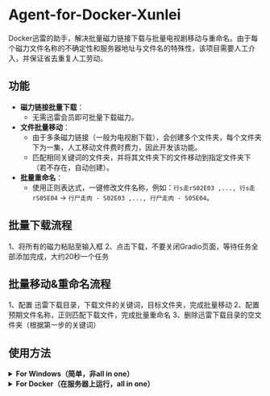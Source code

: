 # Agent-for-Docker-Xunlei

Docker迅雷的助手，解决批量磁力链接下载与批量电视剧移动与重命名。由于每个磁力文件名称的不确定性和服务器地址与文件名的特殊性，该项目需要人工介入，并保证省去重复人工劳动。

## 功能

- **磁力链接批量下载**：
  - 无需迅雷会员即可批量下载磁力。
- **文件批量移动**：
  - 由于多条磁力链接（一般为电视剧下载），会创建多个文件夹，每个文件夹下为一集，人工移动文件费时费力，因此开发该功能。
  - 匹配相同关键词的文件夹，并将其文件夹下的文件移动到指定文件夹下（若不存在，自动创建）。
- **批量重命名**：
  - 使用正则表达式，一键修改文件名称，例如：`行s走rS02E03 ,..., 行s走rS05E04` → `行尸走肉 - S02E03 ,..., 行尸走肉 - S05E04`。

## 批量下载流程
1、将所有的磁力粘贴至输入框
2、点击下载，不要关闭Gradio页面，等待任务全部添加完成，大约20秒一个任务

## 批量移动&重命名流程
1、配置 迅雷下载目录，下载文件的关键词，目标文件夹，完成批量移动
2、配置 预期文件名称，正则匹配下载文件，完成批量重命名
3、删除迅雷下载目录的空文件夹（根据第一步的关键词）

## 使用方法
<details>
<summary><strong>For Windows（简单，非all in one）</strong></summary>

### 环境准备

#### 1. 安装依赖

确保已安装 Python 3.x，然后运行以下命令安装项目依赖：
```bash
pip install -r requirements.txt
```
或
```bash
pip install -r gradio selenium paramiko chromedriver-autoinstaller
```

#### 2. 修改app.py配置
![界面截图00](img/Win3.png)
主要修改的有四个配置变量：
`SERVER_IP`为服务器IP地址
`DOWNLOAD_PAGE_URL`为迅雷下载界面网址
`REMOTE_PATH_CHOICES`是服务器本地的下载地址（由于Docker迅雷的需要很高的权限，如果不修改其PID与GID，在后续的移动文件部分会很麻烦，因此需要迅雷文件夹地址进行Chmod -R 777，如果修改过PID/GID无需填写。
`LOCAL_FOLDER_CHOICES`为SMB协议下，访问迅雷下载文件夹的地址
示例如下：
```bash
SERVER_IP="100.97.*.*"
DOWNLOAD_PAGE_URL = "http://100.97.*.*:2345"
REMOTE_PATH_CHOICES = [
        "/srv/Device/DataBase/Xunlei_download",
        "/srv/Device/DataBase2/Xunlei_download"
    ]
LOCAL_FOLDER_CHOICES = [
        r"\\100.97.*.*\DataBase\Xunlei_download",
        r"\\100.97.*.*\DataBase2\Xunlei_download"
    ]
```
#### 3. 运行并进入 Gradio

运行以下命令启动 GUI 界面：
```bash
python app.py
```

访问：
```bash
127.0.0.1:7861
```
或
```bash
192.168.*.*:7861
```
---
### 4. 选择批量处理TAB

主要探讨批量处理部分：
---
### 第一步-登录服务器并查看迅雷下载文件夹

![界面截图01](img/Win1.png)

输入服务器的用户名与密码，如果修改过迅雷的PID、GID则无需此步操作，仅需确认SMB协议下的访问地址点击读取文件夹结构。
若熟悉自己下载的文件名称，则无需点击。

---

### 第二步-批量移动与重命名

![界面截图02](img/Win2.png)
1. **根目录（下载目录）**：根目录为迅雷下载目录，点击预览子文件夹来展示目录下的文件夹以便挑选关键词。
2. **文件夹关键词**：该变量用于匹配文件夹名称，相当于选择特定文件夹进行操作（无正则表达式）。
3. **目标文件夹**：指定文件夹，将需要移动的文件移动到该文件夹（若不存在则自动创建）。

填完上述三个变量后，点击执行移动并确认无误后，关闭预览模式，实际执行移动。

移动完成后需要填写 **重命名前缀** 与 **自定义正则式**。

#### 例如：

现有 `行s走rS02E03`、`行s走rS02E04`，
- **重命名前缀** 填写为 `行尸走肉 - S`
- **自定义正则式** 填写为 `S(\\d+E\\d+)`

即可重命名为：
```bash
行尸走肉 - S02E03
行尸走肉 - S02E04
```

1. **重命名前缀**：期望的文件夹名称，例如 `行s走r` → `行尸走肉`。
2. **自定义正则式**：匹配括号内的正则表达式并返回匹配值。

填完上述两个变量后，点击执行重命名并确认无误后，关闭预览模式，实际执行重命名。

---
### 第三步-删除空文件夹

最后，删除迅雷下载目录的空文件夹（自动匹配之前的关键词），同样需要关闭预览模式进行实际删除。

</details> <details> <summary><strong>For Docker（在服务器上运行，all in one）</strong></summary>

### 测试环境

- 已在树莓派4B-4GB OMV系统上进行测试
- ```bash
  ~# cat /etc/os-release
  >>>
  PRETTY_NAME="Debian GNU/Linux 12 (bookworm)"
  NAME="Debian GNU/Linux"
  VERSION_ID="12"
  VERSION="12 (bookworm)"
  VERSION_CODENAME=bookworm
  ID=debian
  HOME_URL="https://www.debian.org/"
  SUPPORT_URL="https://www.debian.org/support"
  BUG_REPORT_URL="https://bugs.debian.org/"
  ```

### 前置条件
- 确保已安装 Docker 和 Docker Compose。

### 1. 代理设置说明

构建时使用了代理，如需调整代理，修改`docker-compose.yml`中的以下部分，这是保证Dockerfile稳定安装而配置的代理：

```yaml
args:
  HTTP_PROXY: "http://你的IP地址:10809"
  HTTPS_PROXY: "http://你的IP地址:10809"
```
### 2. 目录映射说明

容器已将主机以下路径映射至容器内对应位置：

| 主机路径                              | 容器路径       |
|-----------------------------------|---------------|
| `/srv/硬盘位置/DataBase`            | `/DataBase`   |
| `/srv/硬盘位置/DataBase2`           | `/DataBase2`  |
| `/srv/硬盘位置/DataBase/docker_staff/move_rename` | `/app`        |

### 3. 构建镜像并启动容器

在含有 `docker-compose.yml` 文件的目录中，执行以下命令构建镜像并启动容器：

```bash
docker-compose up -d --build
```

### 4. 访问服务

启动完成后，通过浏览器访问以下地址进入 Gradio 界面：

- 本地访问：
```bash
http://127.0.0.1:7861
```

- 局域网访问（替换为实际IP）：
```bash
http://192.168.*.*:7861
```


## 批量下载磁力界面以及Docker版本界面
![界面截图2](img/屏幕截图2.png)
![界面截图3](img/屏幕截图3.png)
![界面截图4](img/屏幕截图4.png)
![界面截图1](img/屏幕截图1.png)
